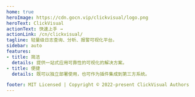 ```yaml
---
home: true
heroImage: https://cdn.gocn.vip/clickvisual/logo.png
heroText: ClickVisual
actionText: 快速上手 →
actionLink: /cn/clickvisual/
tagline: 轻量级日志查询、分析、报警可视化平台。
sidebar: auto
features:
- title: 简洁
  details: 提供一站式应用可靠性的可视化的解决方案。
- title: 便捷
  details: 既可以独立部署使用，也可作为插件集成到第三方系统。

footer: MIT Licensed | Copyright © 2022-present ClickVisual Authors
---
```


